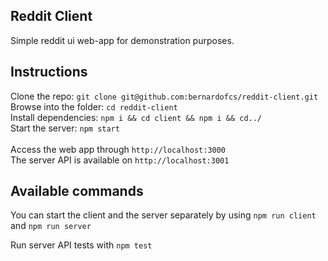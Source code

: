 ## Reddit Client

Simple reddit ui web-app for demonstration purposes.

## Instructions

Clone the repo: `git clone git@github.com:bernardofcs/reddit-client.git` <br>
Browse into the folder: `cd reddit-client`<br>
Install dependencies: `npm i && cd client && npm i && cd../`<br>
Start the server: `npm start`<br><br>
Access the web app through `http://localhost:3000`<br>
The server API is available on `http://localhost:3001`

## Available commands

You can start the client and the server separately by using `npm run client` and `npm run server`

Run server API tests with `npm test`
